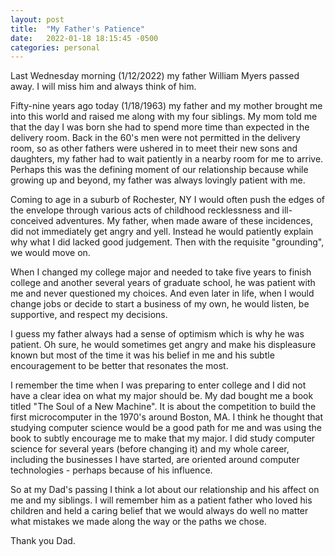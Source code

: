 ```yaml
---
layout: post
title:  "My Father's Patience"
date:   2022-01-18 18:15:45 -0500
categories: personal
---
```

Last Wednesday morning (1/12/2022) my father William Myers passed away. I will miss him and always think of him.

Fifty-nine years ago today (1/18/1963) my father and my mother brought me into this world and raised me along with my four siblings. My mom told me that the day I was born she had to spend more time than expected in the delivery room. Back in the 60's men were not permitted in the delivery room, so as other fathers were ushered in to meet their new sons and daughters, my father had to wait patiently in a nearby room for me to arrive. Perhaps this was the defining moment of our relationship because while growing up and beyond, my father was always lovingly patient with me.

Coming to age in a suburb of Rochester, NY I would often push the edges of the envelope through various acts of childhood recklessness and ill-conceived adventures. My father, when made aware of these incidences, did not immediately get angry and yell. Instead he would patiently explain why what I did lacked good judgement. Then with the requisite "grounding", we would move on.

When I changed my college major and needed to take five years to finish college and another several years of graduate school, he was patient with me and never questioned my choices. And even later in life, when I would change jobs or decide to start a business of my own, he would listen, be supportive, and respect my decisions.

I guess my father always had a sense of optimism which is why he was patient. Oh sure, he would sometimes get angry and make his displeasure known but most of the time it was his belief in me and his subtle encouragement to be better that resonates the most.

I remember the time when I was preparing to enter college and I did not have a clear idea on what my major should be. My dad bought me a book titled "The Soul of a New Machine". It is about the competition to build the first microcomputer in the 1970's around Boston, MA. I think he thought that studying computer science would be a good path for me and was using the book to subtly encourage me to make that my major. I did study computer science for several years (before changing it) and my whole career, including the businesses I have started, are oriented around computer technologies - perhaps because of his influence.

So at my Dad's passing I think a lot about our relationship and his affect on me and my siblings. I will remember him as a patient father who loved his children and held a caring belief that we would always do well no matter what mistakes we made along the way or the paths we chose.

Thank you Dad.
